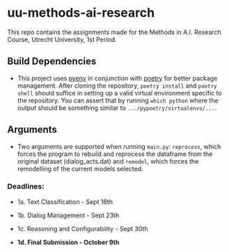 # uu-methods-ai-research
This repo contains the assignments made for the Methods in A.I. Research Course, Utrecht University, 1st Period.

## Build Dependencies
- This project uses [pyenv](https://github.com/pyenv/pyenv) in conjunction with [poetry](https://python-poetry.org/) for better package management.
After cloning the repository, `poetry install` and `poetry shell` should suffice in setting up a valid virtual environment specific to the repository. 
You can assert that by running `which python` where the output should be something similar to `.../pypoetry/virtualenvs/...`. 
## Arguments
- Two arguments are supported when running `main.py`: `reprocess`, which forces the program to rebuild and reprocess the dataframe from the original dataset (dialog_acts.dat) and `remodel`, which forces the remodelling of the current models selected.

### Deadlines:

- 1a. Text Classification - Sept 16th

- 1b. Dialog Management - Sept 23th

- 1c. Reasoning and Configurability - Sept 30th

- **1d. Final Submission - October 9th**
